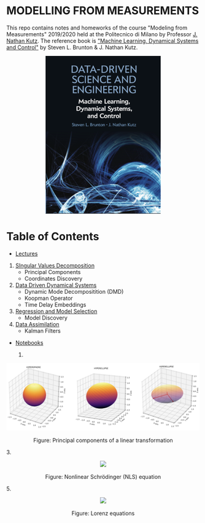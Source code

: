 # MODELLING FROM MEASUREMENTS 

This repo contains notes and homeworks of the course "Modeling from Measurements" 2019/2020 held at the Politecnico di Milano by Professor [J. Nathan Kutz](https://amath.washington.edu/people/j-nathan-kutz). The reference book is ["Machine Learning, Dynamical Systems and Control"](http://www.databookuw.com) by Steven L. Brunton & J. Nathan Kutz.

<p align="center">
<img src="storage/figures/book.png" width="300" />
</p>

# Table of Contents
- [Lectures](Lectures/)
 1. [SIngular Values Decomposition](Lectures/Lecture01.pdf)
    * Principal Components
    * Coordinates Discovery
 3. [Data Driven Dynamical Systems](Lectures/Lecture03.pdf)
    * Dynamic Mode Decompositition (DMD)
    * Koopman Operator
    * Time Delay Embeddings
 3. [Regression and Model Selection](Lectures/Lecture04.pdf)
    * Model Discovery
 4. [Data Assimilation](Lectures/Lecture05.pdf)
    * Kalman Filters
- [Notebooks](notebooks/)
  1. <p align="center">
<img src="storage/figures/pca.png" width="640" />
</p>
<p align="center">
    Figure: Principal components of a linear transformation
</p>
3. <p align="center">
<img src="storage/figures/nls.gif" width="640" />
</p>
<p align="center">
    Figure: Nonlinear Schrödinger (NLS) equation
</p>
5. <p align="center">
<img src="storage/figures/lorenz.gif" width="640" />
</p>
<p align="center">
    Figure: Lorenz equations
</p>
